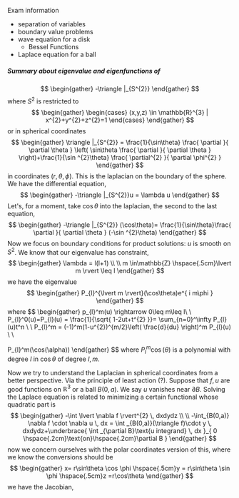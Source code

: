 Exam information
- separation of variables
- boundary value problems
- wave equation for a disk
	- Bessel Functions
- Laplace equation for a ball

##### Summary about eigenvalue and eigenfunctions of
$$
\begin{gather}
-\triangle |_{S^{2}}
\end{gather}
$$
where $S^{2}$ is restricted to 
$$
\begin{gather}
\begin{cases}
(x,y,z) \in \mathbb{R}^{3}  | x^{2}+y^{2}+z^{2}=1
\end{cases}
\end{gather}
$$
or in spherical coordinates
$$
\begin{gather}
\triangle |_{S^{2}} = \frac{1}{\sin\theta} \frac{ \partial  }{ \partial \theta } \left( \sin\theta \frac{ \partial  }{ \partial \theta }  \right)+\frac{1}{\sin ^{2}\theta} \frac{ \partial^{2} }{ \partial \phi^{2} } 
\end{gather}
$$
in coordinates $(r,\theta,\phi)$. This is the laplacian on the boundary of the sphere. We have the differential equation, 
$$
\begin{gather}
-\triangle |_{S^{2}}u = \lambda u
\end{gather}
$$
Let's, for a moment, take $\cos\theta$ into the laplacian, the second to the last equation, 
$$
\begin{gather}
-\triangle |_{S^{2}} (\cos\theta)= \frac{1}{\sin\theta}\frac{ \partial  }{ \partial \theta  }  (-\sin ^{2}\theta)
\end{gather}
$$
Now we focus on boundary conditions for product solutions: $u$ is smooth on $S^{2}$. We know that our eigenvalue has constraint, 
$$
\begin{gather}
\lambda = l(l+1) \\ \\ 
m \in\mathbb{Z} \hspace{.5cm}\lvert m \rvert \leq l
\end{gather}
$$
we have the eigenvalue 
$$
\begin{gather}
P_{l}^{\lvert m \rvert}(\cos\theta)e^{ i m\phi }
\end{gather}
$$
where 
$$
\begin{gather}
p_{l}^m(u) \rightarrow 0\leq m\leq l\\ \\
P_{l}^0(u)=P_{l}(u) = \frac{1}{\sqrt{ 1-2ut+t^{2} }}= \sum_{n=0}^\infty P_{l}
(u)t^n \\ \\ 
P_{l}^m = (-1)^m(1-u^{2})^{m/2}\left( \frac{d}{du} \right)^m P_{l}(u) \\ \\ 

P_{l}^m(\cos(\alpha)) 
\end{gather}
$$
where $P_{l}^m\cos(\theta)$ is a polynomial with degree $l$ in $\cos\theta$ of degree $l,m$. 

Now we try to understand the Laplacian in spherical coordinates from a better perspective. Via the principle of least action (?). Suppose that $f,u$ are good functions on $\mathbb{R}^{3}$ or a ball $B(0,a)$. We say $u$ vanishes near $\partial B$. Solving the Laplace equation is related to minimizing a certain functional whose quadratic part is
$$
\begin{gather}
-\int  \lvert \nabla f \rvert^{2} \, dxdydz \\ \\
-\int_{B(0,a)} \nabla f \cdot \nabla u \, dx = \int _{B(0,a)}(\triangle f)\cdot y \, dxdydz+\underbrace{ \int _{\partial B}\text{u integrand} \, dx  }_{ 0 \hspace{.2cm}\text{on}\hspace{.2cm}\partial B }
\end{gather}
$$
now we concern ourselves with the polar coordinates version of this, where we know the conversions should be 
$$
\begin{gather}
x= r\sin\theta \cos \phi \hspace{.5cm}y = r\sin\theta \sin \phi \hspace{.5cm}z =r\cos\theta
\end{gather}
$$
we have the Jacobian, 
